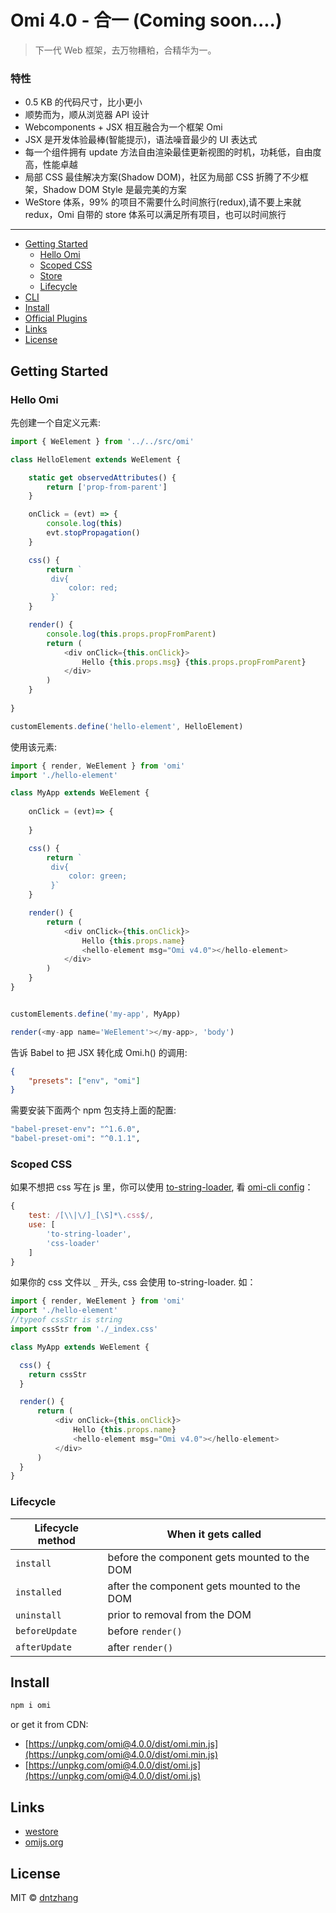 # Omi 4.0 - 合一  (Coming soon....)

> 下一代 Web 框架，去万物糟粕，合精华为一。

### 特性

- 0.5 KB 的代码尺寸，比小更小
- 顺势而为，顺从浏览器 API 设计
- Webcomponents + JSX 相互融合为一个框架 Omi
- JSX 是开发体验最棒(智能提示)，语法噪音最少的 UI 表达式
- 每一个组件拥有 update 方法自由渲染最佳更新视图的时机，功耗低，自由度高，性能卓越
- 局部 CSS 最佳解决方案(Shadow DOM)，社区为局部 CSS 折腾了不少框架，Shadow DOM Style 是最完美的方案
- WeStore 体系，99% 的项目不需要什么时间旅行(redux),请不要上来就 redux，Omi 自带的 store 体系可以满足所有项目，也可以时间旅行


---

- [Getting Started](#getting-started)
	- [Hello Omi](#hello-omi)
    - [Scoped CSS](#scoped-css)
	- [Store](#store)
	- [Lifecycle](#lifecycle)
- [CLI](#cli)
- [Install](#install)
- [Official Plugins](#official-plugins)
- [Links](#links)
- [License](#license)


## Getting Started

### Hello Omi

先创建一个自定义元素:

```js
import { WeElement } from '../../src/omi'

class HelloElement extends WeElement {

    static get observedAttributes() { 
        return ['prop-from-parent']
    }

    onClick = (evt) => {
        console.log(this)
        evt.stopPropagation()
    }

    css() {
        return `
         div{
             color: red;
         }`
    }

    render() {
        console.log(this.props.propFromParent)
        return (
            <div onClick={this.onClick}>
                Hello {this.props.msg} {this.props.propFromParent}
            </div>
        )
    }
    
}

customElements.define('hello-element', HelloElement)
```

使用该元素:

``` js
import { render, WeElement } from 'omi'
import './hello-element'

class MyApp extends WeElement {
    
    onClick = (evt)=> {
       
    }

    css() {
        return `
         div{
             color: green;
         }`
    }

    render() {
        return (
            <div onClick={this.onClick}>
                Hello {this.props.name}
                <hello-element msg="Omi v4.0"></hello-element>
            </div>
        )
    }
}


customElements.define('my-app', MyApp)

render(<my-app name='WeElement'></my-app>, 'body')
```

告诉 Babel to 把 JSX 转化成 Omi.h() 的调用:

``` json
{
    "presets": ["env", "omi"]
}
```

需要安装下面两个 npm 包支持上面的配置:

``` bash
"babel-preset-env": "^1.6.0",
"babel-preset-omi": "^0.1.1",
```

### Scoped CSS


如果不想把 css 写在 js 里，你可以使用 [to-string-loader](https://www.npmjs.com/package/to-string-loader), 看 [omi-cli config](https://github.com/AlloyTeam/omi-cli/blob/master/template/app/config/webpack.config.dev.js#L156-L162)：

``` js
{
    test: /[\\|\/]_[\S]*\.css$/,
    use: [
        'to-string-loader',
        'css-loader'
    ]
}
```

如果你的 css 文件以 `_` 开头, css 会使用 to-string-loader. 如：

``` js
import { render, WeElement } from 'omi'
import './hello-element'
//typeof cssStr is string
import cssStr from './_index.css' 

class MyApp extends WeElement {

  css() {
    return cssStr
  }

  render() {
      return (
          <div onClick={this.onClick}>
              Hello {this.props.name}
              <hello-element msg="Omi v4.0"></hello-element>
          </div>
      )
  }
}
```


### Lifecycle

| Lifecycle method            | When it gets called                              |
|-------------------------------|--------------------------------------------------|
| `install`        | before the component gets mounted to the DOM     |
| `installed`         | after the component gets mounted to the DOM      |
| `uninstall`      | prior to removal from the DOM                    |
| `beforeUpdate`       | before `render()`                                |
| `afterUpdate`        | after `render()`                                 |



## Install

``` bash
npm i omi
```

or get it from CDN:

* [https://unpkg.com/omi@4.0.0/dist/omi.min.js](https://unpkg.com/omi@4.0.0/dist/omi.min.js)
* [https://unpkg.com/omi@4.0.0/dist/omi.js](https://unpkg.com/omi@4.0.0/dist/omi.js)

## Links

- [westore](https://preactjs.com/)
- [omijs.org](http://omijs.org/)

## License

MIT © [dntzhang](https://github.com/dntzhang)
